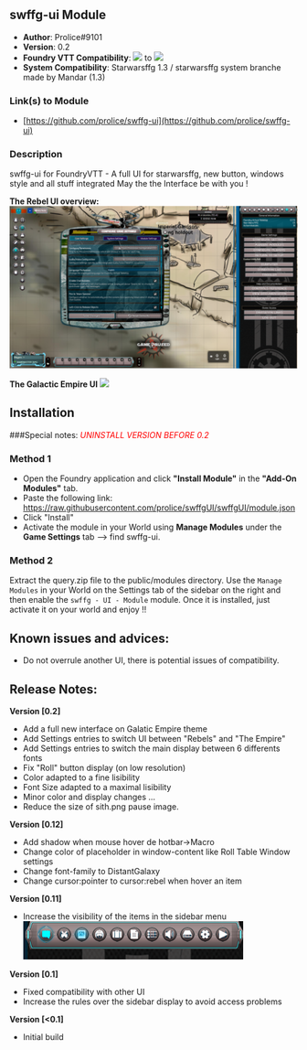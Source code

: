 
## swffg-ui Module
* **Author**: Prolice#9101
* **Version**: 0.2
* **Foundry VTT Compatibility**: ![](https://img.shields.io/badge/Foundry-v0.7.4-informational) to ![](https://img.shields.io/badge/Foundry-v0.7.9-informational)
* **System Compatibility**: Starwarsffg 1.3 / starwarsffg system branche made by Mandar (1.3)
 
### Link(s) to Module
* [https://github.com/prolice/swffg-ui](https://github.com/prolice/swffg-ui)

### Description 
swffg-ui for FoundryVTT - A full UI for starwarsffg, new button, windows style and all stuff integrated 
May the the Interface be with you !

**The Rebel UI overview:**
![](https://raw.githubusercontent.com/prolice/swffg-ui/main/ui/Screenshot/Quick-overview.png)

**The Galactic Empire UI**
![](https://raw.githubusercontent.com/prolice/swffgUI/swffg-ui-main/darkside/ui/Screenshot/Quick-overview-empire.png)

## Installation

###Special notes:
<span style="color:red">*UNINSTALL VERSION BEFORE 0.2*</span>

### Method 1
* Open the Foundry application and click **"Install Module"** in the **"Add-On Modules"** tab.
* Paste the following link: https://raw.githubusercontent.com/prolice/swffgUI/swffgUI/module.json
* Click "Install"
* Activate the module in your World using **Manage Modules** under the **Game Settings** tab --> find swffg-ui.

### Method 2
Extract the query.zip file to the public/modules directory. Use the `Manage Modules` in your World on the Settings tab of the sidebar on the right and then enable the `swffg - UI - Module` module.
Once it is installed, just activate it on your world and enjoy !!

## Known issues and advices:
* Do not overrule another UI, there is potential issues of compatibility.

## Release Notes:

**Version [0.2]**
* Add a full new interface on Galatic Empire theme
* Add Settings entries to switch UI between "Rebels" and "The Empire"
* Add Settings entries to switch the main display between 6 differents fonts
* Fix "Roll" button display (on low resolution)
* Color adapted to a fine lisibility
* Font Size adapted to a maximal lisibility
* Minor color and display changes ...
* Reduce the size of sith.png pause image.

**Version [0.12]**
* Add shadow when mouse hover de hotbar->Macro 
* Change color of placeholder in window-content like Roll Table Window settings
* Change font-family to DistantGalaxy
* Change cursor:pointer to cursor:rebel when hover an item

**Version [0.11]**
* Increase the visibility of the items in the sidebar menu
![](https://raw.githubusercontent.com/prolice/swffg-ui/main/ui/Screenshot/SidebarMenu.png)

**Version [0.1]**
* Fixed compatibility with other UI
* Increase the rules over the sidebar display to avoid access problems

**Version [<0.1]**
* Initial build
